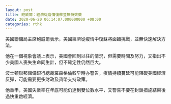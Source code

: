 ```yaml
---
layout: post
title: 鮑威爾：經濟從疫情復蘇並無特效藥
date: 2020-06-20 06:14:07.000000000 +08:00
categories: rthk
---
```


美國聯儲局主席鮑威爾表示，美國經濟從疫情中復蘇將面臨挑戰，並無快速解決方法。

他在一個視象會議上表示，美國會回到以往的情況，但需要時間及努力，又指出不少美國人喪失生命同生計，但不確定性仍然巨大。

波士頓聯邦儲備銀行總裁羅森格倫較早時亦警告，疫情持續蔓延可能阻礙美國經濟反彈，可能需要更多財政及貨幣支持政策。

他重申，美國失業率在年底可能仍達到雙位數水平，又警告不要在封鎖措施結束後過快重啟經濟。
